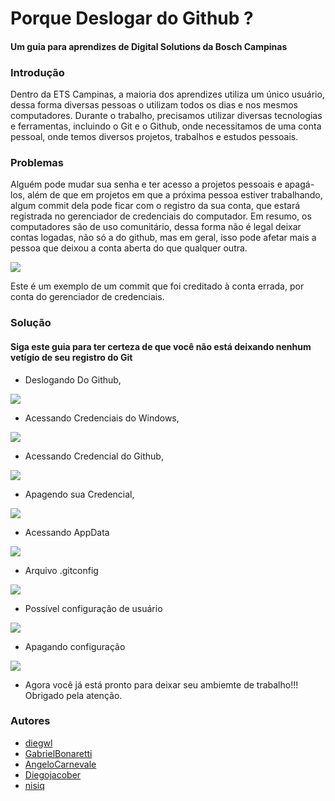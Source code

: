 
# Porque Deslogar do Github ?

#### Um guia para aprendizes de Digital Solutions da Bosch Campinas

### Introdução

Dentro da ETS Campinas, a maioria dos aprendizes utiliza um único usuário, dessa forma diversas pessoas o utilizam todos os dias e nos mesmos computadores. Durante o trabalho, precisamos utilizar diversas tecnologias e ferramentas, incluindo o Git e o Github, onde necessitamos de uma conta pessoal, onde temos diversos projetos, trabalhos e estudos pessoais.

### Problemas

Alguém pode mudar sua senha e ter acesso a projetos pessoais e apagá-los, além de que em projetos em que a próxima pessoa estiver trabalhando, algum commit dela pode ficar com o registro da sua conta, que estará registrada no gerenciador de credenciais do computador. Em resumo, os computadores são de uso comunitário, dessa forma não é legal deixar contas logadas, não só a do github, mas em geral, isso pode afetar mais a pessoa que deixou a conta aberta do que qualquer outra.

<img src='./exemplo.png'>

Este é um exemplo de um commit que foi creditado à conta errada, por conta do gerenciador de credenciais.

### Solução

#### Siga este guia para ter certeza de que você não está deixando nenhum vetígio de seu registro do Git  

- Deslogando Do Github,

<img src='./passo1.png'>

- Acessando Credenciais do Windows,

<img src='./passo2.png'>

- Acessando Credencial do Github,

<img src='./passo3.png'>

- Apagendo sua Credencial,

<img src='./passo4.png'>

- Acessando AppData

<img src='./passo5.png'>

- Arquivo .gitconfig

<img src='./passo6.png'>

- Possível configuração de usuário

<img src='./passo7.png'>

- Apagando configuração

<img src='./passo8.png'>

- Agora você já está pronto para deixar seu ambiemte de trabalho!!! Obrigado pela atenção.

### Autores

- [diegwl](https://github.com/diegwl)
- [GabrielBonaretti](https://github.com/GabrielBonaretti)
- [AngeloCarnevale](https://github.com/AngeloCarnevale)
- [Diegojacober](https://github.com/Diegojacober)
- [nisiq](https://github.com/nisiq)
